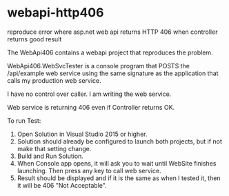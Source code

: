 # webapi-http406
reproduce error where asp.net web api returns HTTP 406 when controller returns good result

The WebApi406 contains a webapi project that reproduces the problem.

WebApi406.WebSvcTester is a console program that POSTS the /api/example web service using the same signature as the application that calls my production web service.

I have no control over caller. I am writing the web service.

Web service is returning 406 even if Controller returns OK.

To run Test:
1. Open Solution in Visual Studio 2015 or higher.
1. Solution should already be configured to launch both projects, but if not make that setting change.
1. Build and Run Solution.
1. When Console app opens, it will ask you to wait until WebSite finishes launching. Then press any key to call web service.
1. Result should be displayed and if it is the same as when I tested it, then it will be 406 "Not Acceptable".